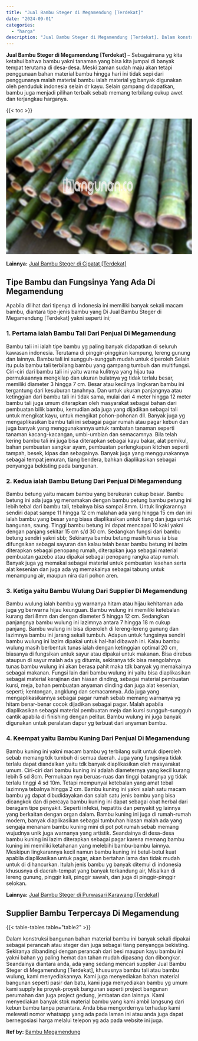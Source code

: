 ```yaml
---
title: "Jual Bambu Steger di Megamendung [Terdekat]"
date: "2024-09-01"
categories: 
  - "harga"
description: "Jual Bambu Steger di Megamendung [Terdekat]. Dalam konstruksi bangunan bahan material bambu ini banyak sekali dipakai sebagai perancah atau steger dan juga s..."
---
```


**Jual Bambu Steger di Megamendung \[Terdekat\]** – Sebagaimana yg kita ketahui bahwa bambu yakni tanaman yang bisa kita jumpai di banyak tempat terutama di desa-desa. Meski zaman sudah maju akan tetapi penggunaan bahan material bambu hingga hari ini tidak sepi dari penggunanya malah material bambu ialah material yg banyak digunakan oleh penduduk indonesia selain dr kayu. Selain gampang didapatkan, bambu juga menjadi pilihan terbaik sebab memang terbilang cukup awet dan terjangkau harganya.

{{< toc >}}

![Jual Bambu Steger di Megamendung [Terdekat]](/images/jual-bambu-tali-15.png)

**Lainnya:** [Jual Bambu Steger di Cipatat \[Terdekat\]](https://bambu.bangunan.co/jual-bambu-steger-di-cipatat-terdekat/)

## Tipe Bambu dan Fungsinya Yang Ada Di Megamendung

Apabila dilihat dari tipenya di indonesia ini memiliki banyak sekali macam bambu, diantara tipe-jenis bambu yang Di Jual Bambu Steger di Megamendung \[Terdekat\] yakni seperti ini;

### 1\. Pertama ialah Bambu Tali Dari Penjual Di Megamendung

Bambu tali ini ialah tipe bambu yg paling banyak didapatkan di seluruh kawasan indonesia. Terutama di pinggir-pinggiran kampung, lereng gunung dan lainnya. Bambu tali ini sungguh-sungguh mudah untuk diperoleh Selain itu pula bambu tali terbilang bambu yang gampang tumbuh dan multifungsi. Ciri-ciri dari bambu tali ini yaitu warna kulitnya yang hijau tua permukaannya mengkilap dan ukuran bulatnya yg tidak terlalu besar, memiliki diameter 3 hingga 7 cm. Besar atau kecilnya lingkaran bambu ini tergantung dari kesuburan tanahnya. Dan untuk ukuran panjangnya atau ketinggian dari bambu tali ini tidak sama, mulai dari 4 meter hingga 12 meter bambu tali juga umum diterapkan oleh masyarakat sebagai bahan dari pembuatan bilik bambu, kemudian ada juga yang dijadikan sebagai tali untuk mengikat kayu, untuk mengikat pohon-pohonan dll. Banyak juga yg mengaplikasikan bambu tali ini sebagai pagar rumah atau pagar kebun dan juga banyak yang menggunakannya untuk rambatan tanaman seperti tanaman kacang-kacangan, umbi-umbian dan semacamnya. Bila telah kering bambu tali ini juga bisa diterapkan sebagai kayu bakar, alat pemikul, bahan pembuatan sangkar ayam, pembuatan perlengkapan kitchen seperti tampah, besek, kipas dan sebagainya. Banyak juga yang menggunakannya sebagai tempat jemuran, tiang bendera, bahkan diaplikasikan sebagai penyangga bekisting pada bangunan.

### 2\. Kedua ialah Bambu Betung Dari Penjual Di Megamendung

Bambu betung yaitu macam bambu yang berukuran cukup besar. Bambu betung ini ada juga yg menamakan dengan bambu petung bambu petung ini lebih tebal dari bambu tali, tebalnya bisa sampai 8mm. Untuk lingkarannya sendiri dapat sampe 11 hingga 12 cm malahan ada yang hingga 15 cm dan ini ialah bambu yang besar yang biasa diaplikasikan untuk tiang dan juga untuk bangunan, saung. Tinggi bambu betung ini dapat mencapai 10 kaki yakni dengan panjang sekitar 15 cm s/d 30 cm. Sedangkan fungsi dari bambu betung sendiri yakni sbb; Sekiranya bambu betung masih tunas ia bisa difungsikan sebagai sayuran dan kalau telah besar bambu betung ini lazim diterapkan sebagai penopang rumah, diterapkan juga sebagai material pembuatan gazebo atau dipakai sebagai penopang rangka atap rumah. Banyak juga yg memakai sebagai material untuk pembuatan lesehan serta alat kesenian dan juga ada yg memakainya sebagai tabung untuk menampung air, maupun nira dari pohon aren.

### 3\. Ketiga yaitu Bambu Wulung Dari Supplier Di Megamendung

Bambu wulung ialah bambu yg warnanya hitam atau hijau kehitaman ada juga yg berwarna hijau keunguan. Bambu wulung ini memiliki ketebalan kurang dari 8mm dan dengan diameter 5 hingga 12 cm. Sedangkan panjangnya bambu wulung ini lazimnya antara 7 hingga 18 m cukup panjang. Bambu wulung ini bisa diperoleh di lereng-lereng gunung dan lazimnya bambu ini jarang sekali tumbuh. Adapun untuk fungsinya sendiri bambu wulung ini lazim dipakai untuk hal-hal dibawah ini. Kalau bambu wulung masih berbentuk tunas ialah dengan ketinggian optimal 20 cm, biasanya di fungsikan untuk sayur atau dipakai untuk makanan. Bisa direbus ataupun di sayur malah ada yg ditumis, sekiranya tdk bisa mengolahnya tunas bambu wulung ini akan berasa pahit maka tdk banyak yg memakainya sebagai makanan. Fungsi lain dari bambu wulung ini yaitu bisa diaplikasikan sebagai material kerajinan dan hiasan dinding, sebagai material pembuatan kursi, meja, bahan pembuatan anyaman dinding dan juga alat kesenian, seperti; kentongan, angklung dan semacamnya. Ada juga yang mengaplikasikannya sebagai pagar rumah sebab memang warnanya yg hitam benar-benar cocok dijadikan sebagai pagar. Malah apabila diaplikasikan sebagai material pembuatan meja dan kursi sungguh-sungguh cantik apabila di finishing dengan pelitur. Bambu wulung ini juga banyak digunakan untuk peralatan dapur yg terbuat dari anyaman bambu.

### 4\. Keempat yaitu Bambu Kuning Dari Penjual Di Megamendung

Bambu kuning ini yakni macam bambu yg terbilang sulit untuk diperoleh sebab memang tdk tumbuh di semua daerah. Juga yang fungsinya tidak terlalu dapat diandalkan yaitu tdk banyak diaplikasikan oleh masyarakat umum. Ciri-ciri dari bambu kuning ini adalah diameternya yang kecil kurang lebih 5 sd 8cm. Permukaan nya beruas-ruas dan tinggi batangnya yg tidak terlalu tinggi 4 sd 10m. Tetapi mempunyai ketebalan yang amat tebal lazimnya tebalnya hingga 2 cm. Bambu kuning ini yakni salah satu macam bambu yg dapat dibudidayakan dan salah satu jenis bambu yang bisa dicangkok dan di percaya bambu kuning ini dapat sebagai obat herbal dari beragam tipe penyakit. Seperti infeksi, hepatitis dan penyakit yg lainnya yang berkaitan dengan organ dalam. Bambu kuning ini juga di rumah-rumah modern, banyak diaplikasikan sebagai tumbuhan hiasan malah ada yang sengaja menanam bambu kuning mini di pot pot rumah sebab memang wujudnya unik juga warnanya yang artistik. Seandainya di desa-desa bambu kuning ini lazim diterapkan sebagai pagar karena memang bambu kuning ini memiliki ketahanan yang melebihi bambu-bambu lainnya. Meskipun lingkarannya kecil namun bambu kuning ini betul-betul kuat apabila diaplikasikan untuk pagar, akan bertahan lama dan tidak mudah untuk di dihancurkan. Itulah jenis bambu yg banyak ditemui di indonesia khususnya di daerah-tempat yang banyak terkandung air, Misalkan di lereng gunung, pinggir kali, pinggir sawah, dan juga di pinggir-pinggir selokan.

**Lainnya:** [Jual Bambu Steger di Purwasari Karawang \[Terdekat\]](https://bambu.bangunan.co/jual-bambu-steger-di-purwasari-karawang-terdekat/)

## Supplier Bambu Terpercaya Di Megamendung

{{< table-tables table="table2" >}}

Dalam konstruksi bangunan bahan material bambu ini banyak sekali dipakai sebagai perancah atau steger dan juga sebagai tiang penyangga bekisting. Sekiranya dibandingi dengan perancah dari besi maupun kayu bambu ini yakni bahan yg paling hemat dan tahan mudah dipasang dan dibongkar. Seandainya diantara anda, ada yang sedang mencari supplier Jual Bambu Steger di Megamendung \[Terdekat\], khususnya bambu tali atau bambu wulung, kami menyediakannya. Kami juga menyediakan bahan material bangunan seperti pasir dan batu, kami juga menyediakan bambu yg umum kami supply ke proyek-proyek bangunan seperti project bangunan perumahan dan juga project gedung, jembatan dan lainnya. Kami menyediakan banyak stok material bambu yang kami ambil langsung dari kebun bambu tanpa perantara. Anda bisa mengordernya terhadap kami melewati nomor whatsapp yang ada pada laman ini atau anda juga dapat bernegosiasi harga melalui telepon yg ada pada website ini juga.

**Ref by:** [Bambu Megamendung](https://id.wikipedia.org/wiki/Bambu)
